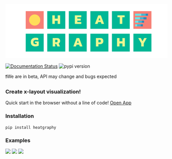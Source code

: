![Logo](img/logo.png)

[![Documentation Status](https://img.shields.io/readthedocs/heatgraphy?color=00B796&logo=readthedocs&logoColor=white&style=flat-square)](https://heatgraphy.readthedocs.io/en/stable)
![pypi version](https://img.shields.io/pypi/v/heatgraphy?color=00B796&logo=python&logoColor=white&style=flat-square)


❗We are in beta, API may change and bugs expected

### Create x-layout visualization!

Quick start in the browser without a line of code!
[Open App](https://heatgraphy.streamlit.app)


### Installation

```shell
pip install heatgraphy
```

### Examples

<img width=200 src="https://heatgraphy.readthedocs.io/en/latest/_images/sphx_glr_plot_stacked_bar_thumb.png">

<img width=200 src="https://heatgraphy.readthedocs.io/en/latest/_images/sphx_glr_plot_pbmc3k_thumb.png">

<img width=200 src="https://heatgraphy.readthedocs.io/en/latest/_images/sphx_glr_plot_oncoprint_thumb.png">

